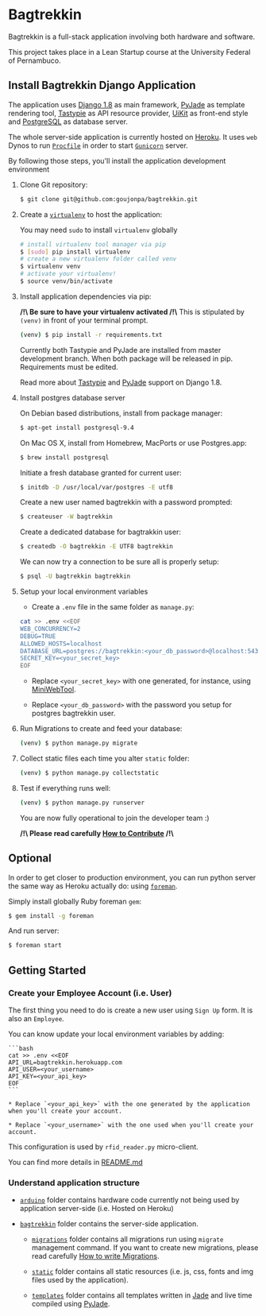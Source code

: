 # Bagtrekkin

Bagtrekkin is a full-stack application involving both hardware and software.

This project takes place in a Lean Startup course at the University Federal of Pernambuco.

## Install Bagtrekkin Django Application

The application uses [Django 1.8](https://docs.djangoproject.com/en/1.8/) as main framework, [PyJade](https://github.com/syrusakbary/pyjade) as template rendering tool, [Tastypie](https://django-tastypie.readthedocs.org/en/latest/) as API resource provider, [UiKit](http://getuikit.com/index.html) as front-end style and [PostgreSQL](http://www.postgresql.org/download/) as database server.

The whole server-side application is currently hosted on [Heroku](https://devcenter.heroku.com/articles/getting-started-with-django). It uses `web` Dynos to run [`Procfile`](https://github.com/goujonpa/bagtrekkin/blob/master/Procfile) in order to start [`Gunicorn`](http://gunicorn.org) server.

By following those steps, you'll install the application development environment

1. Clone Git repository:

	```bash
	$ git clone git@github.com:goujonpa/bagtrekkin.git
	```

2. Create a [`virtualenv`](https://virtualenv.pypa.io/en/latest/index.html) to host the application:

	You may need `sudo` to install `virtualenv` globally
	```bash
	# install virtualenv tool manager via pip
	$ [sudo] pip install virtualenv
	# create a new virtualenv folder called venv
	$ virtualenv venv
	# activate your virtualenv!
	$ source venv/bin/activate
	```

3. Install application dependencies via pip:

	**/!\ Be sure to have your virtualenv activated /!\\**
	This is stipulated by `(venv)` in front of your terminal prompt.

	```bash
	(venv) $ pip install -r requirements.txt
	```

	Currently both Tastypie and PyJade are installed from master development branch. When both package will be released in pip. Requirements must be edited.

	Read more about [Tastypie](https://github.com/django-tastypie/django-tastypie/issues/1293) and [PyJade](https://github.com/syrusakbary/pyjade/issues/185) support on Django 1.8.

4. Install postgres database server

	On Debian based distributions, install from package manager:
	```bash
	$ apt-get install postgresql-9.4
	```

	On Mac OS X, install from Homebrew, MacPorts or use Postgres.app:
	```bash
	$ brew install postgresql
	```

	Initiate a fresh database granted for current user:
	```bash
	$ initdb -D /usr/local/var/postgres -E utf8
	```

	Create a new user named bagtrekkin with a password prompted:

	```bash
	$ createuser -W bagtrekkin
	```

	Create a dedicated database for bagtrakkin user:
	```bash
	$ createdb -O bagtrekkin -E UTF8 bagtrekkin
	```

	We can now try a connection to be sure all is properly setup:

	```bash
	$ psql -U bagtrekkin bagtrekkin
	```

5. Setup your local environment variables

	* Create a `.env` file in the same folder as `manage.py`:
	```bash
	cat >> .env <<EOF
	WEB_CONCURRENCY=2
	DEBUG=TRUE
	ALLOWED_HOSTS=localhost
	DATABASE_URL=postgres://bagtrekkin:<your_db_password>@localhost:5432/bagtrekkin
	SECRET_KEY=<your_secret_key>
	EOF
	```

	* Replace `<your_secret_key>` with one generated, for instance, using [MiniWebTool](http://www.miniwebtool.com/django-secret-key-generator/).

	* Replace `<your_db_password>` with the password you setup for postgres bagtrekkin user.

6. Run Migrations to create and feed your database:

	```bash
	(venv) $ python manage.py migrate
	```

7. Collect static files each time you alter `static` folder:

	```bash
	(venv) $ python manage.py collectstatic
	```

8. Test if everything runs well:

	```bash
	(venv) $ python manage.py runserver
	```

	You are now fully operational to join the developer team :)

	**/!\ Please read carefully [How to Contribute](https://github.com/goujonpa/bagtrekkin/blob/master/CONTRIBUTE.md) /!\\**

## Optional

In order to get closer to production environment, you can run python server the same way as Heroku actually do: using [`foreman`](https://github.com/ddollar/foreman).

Simply install globally Ruby foreman `gem`:

```bash
$ gem install -g foreman
```

And run server:

```bash
$ foreman start
```

## Getting Started

### Create your Employee Account (i.e. User)

The first thing you need to do is create a new user using `Sign Up` form. It is also an `Employee`.

You can know update your local environment variables by adding:

	```bash
	cat >> .env <<EOF
	API_URL=bagtrekkin.herokuapp.com
	API_USER=<your_username>
	API_KEY=<your_api_key>
	EOF
	```

	* Replace `<your_api_key>` with the one generated by the application when you'll create your account.

	* Replace `<your_username>` with the one used when you'll create your account.

This configuration is used by `rfid_reader.py` micro-client.

You can find more details in [README.md](https://github.com/goujonpa/bagtrekkin/blob/master/arduino/README.md)

### Understand application structure

*	[`arduino`](https://github.com/goujonpa/bagtrekkin/blob/master/arduino/) folder contains hardware code currently not being used by application server-side (i.e. Hosted on Heroku)

* [`bagtrekkin`](https://github.com/goujonpa/bagtrekkin/blob/master/bagtrekkin/) folder contains the server-side application.

	* [`migrations`](https://github.com/goujonpa/bagtrekkin/blob/master/bagtrekkin/migrations/) folder contains all migrations run using `migrate` management command. If you want to create new migrations, please read carefully [How to write Migrations](https://github.com/goujonpa/bagtrekkin/blob/master/MIGRATIONS.md).

	* [`static`](https://github.com/goujonpa/bagtrekkin/blob/master/bagtrekkin/static/) folder contains all static resources (i.e. js, css, fonts and img files used by the application).

	* [`templates`](https://github.com/goujonpa/bagtrekkin/blob/master/bagtrekkin/templates/) folder contains all templates written in [Jade](http://jade-lang.com) and live time compiled using [PyJade](https://github.com/syrusakbary/pyjade).
